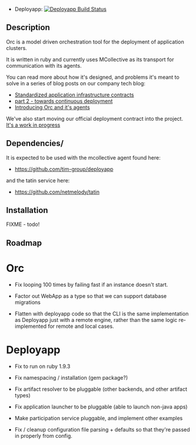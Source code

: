    * Deployapp: [![Deployapp Build Status](https://travis-ci.org/tim-group/deployapp.png)](https://travis-ci.org/tim-group/deployapp)

Description
-----------

Orc is a model driven orchestration tool for the deployment of application clusters.

It is written in ruby and currently uses MCollective as its transport for communication with its agents.

You can read more about how it's designed, and problems it's meant to solve in a series of blog posts on our company tech blog:

  * [Standardized application infrastructure contracts](https://devblog.timgroup.com/2012/07/17/standardized-application-infrastructure-contracts/)
  * [part 2 - towards continuous deployment](https://devblog.timgroup.com/2012/09/03/standardized-application-infrastructure-contracts-part-2-towards-continuous-deployment/)
  * [Introducing Orc and it's agents](https://devblog.timgroup.com/2012/12/20/introducing-orc-and-its-agents/)

We've also start moving our official deployment contract into the project. [It's a work in progress](http://tim-group.github.com/orc/contract.html)

Dependencies/
------------

It is expected to be used with the mcollective agent found here:

  * https://github.com/tim-group/deployapp

and the tatin service here:

  * https://github.com/netmelody/tatin

Installation
------------

FIXME - todo!

Roadmap
-------

Orc
===

  * Fix looping 100 times by failing fast if an instance doesn't start.

  * Factor out WebApp as a type so that we can support database migrations

  * Flatten with deployapp code so that the CLI is the same implementation as
    Deployapp just with a remote engine, rather than the same logic re-implemented
    for remote and local cases.

Deployapp
=========

   * Fix to run on ruby 1.9.3

   * Fix namespacing / installation (gem package?)

   * Fix artifact resolver to be pluggable (other backends, and other artifact types)

   * Fix application launcher to be pluggable (able to launch non-java apps)

   * Make participation service pluggable, and implement other examples

   * Fix / cleanup configuration file parsing + defaults so that they're passed in properly from config.

